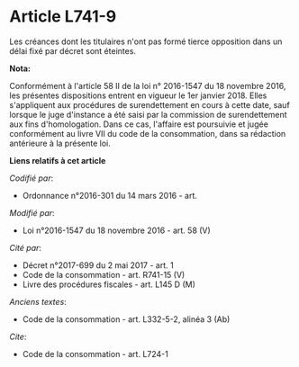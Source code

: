 # Article L741-9

Les créances dont les titulaires n'ont pas formé tierce opposition dans un délai fixé par décret sont éteintes.

**Nota:**

Conformément à l'article 58 II de la loi n° 2016-1547 du 18 novembre 2016, les présentes dispositions entrent en vigueur le
1er janvier 2018. Elles s'appliquent aux procédures de surendettement en cours à cette date, sauf lorsque le juge d'instance
a été saisi par la commission de surendettement aux fins d'homologation. Dans ce cas, l'affaire est poursuivie et jugée
conformément au livre VII du code de la consommation, dans sa rédaction antérieure à la présente loi.

**Liens relatifs à cet article**

_Codifié par_:

  - Ordonnance n°2016-301 du 14 mars 2016 - art.

_Modifié par_:

  - Loi n°2016-1547 du 18 novembre 2016 - art. 58 (V)

_Cité par_:

  - Décret n°2017-699 du 2 mai 2017 - art. 1
  - Code de la consommation - art. R741-15 (V)
  - Livre des procédures fiscales - art. L145 D (M)

_Anciens textes_:

  - Code de la consommation - art. L332-5-2, alinéa 3 (Ab)

_Cite_:

  - Code de la consommation - art. L724-1
